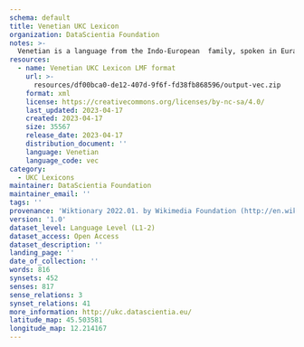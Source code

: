 ```yaml
---
schema: default
title: Venetian UKC Lexicon
organization: DataScientia Foundation
notes: >-
  Venetian is a language from the Indo-European  family, spoken in Eurasia. The UKC Lexicon of Venetian is represented as a lexico-semantic network. It consists of words, word senses, synsets, as well as sense-level and synset-level relationships.
resources:
  - name: Venetian UKC Lexicon LMF format
    url: >-
      resources/df00bca0-de12-407d-9f6f-fd38fb868596/output-vec.zip
    format: xml
    license: https://creativecommons.org/licenses/by-nc-sa/4.0/
    last_updated: 2023-04-17
    created: 2023-04-17
    size: 35567
    release_date: 2023-04-17
    distribution_document: ''
    language: Venetian
    language_code: vec
category:
  - UKC Lexicons
maintainer: DataScientia Foundation
maintainer_email: ''
tags: ''
provenance: 'Wiktionary 2022.01. by Wikimedia Foundation (http://en.wiktionary.org); CogNet 2.1 by Khuyagbaatar Batsuren, National University of Mongolia (http://cognet.ukc.disi.unitn.it); KinDiv: Kinship Diversity 1.0 by Temuulen Khishigsuren (http://ukc.disi.unitn.it/index.php/kinship/); MorphyNet 2.0 by Gábor Bella and Khuyagbaatar Batsuren (http://ukc.disi.unitn.it/index.php/morphynet/); Princeton WordNet 2.1 by Princeton University (https://wordnet.princeton.edu)'
version: '1.0'
dataset_level: Language Level (L1-2)
dataset_access: Open Access
dataset_description: ''
landing_page: ''
date_of_collection: ''
words: 816
synsets: 452
senses: 817
sense_relations: 3
synset_relations: 41
more_information: http://ukc.datascientia.eu/
latitude_map: 45.503581
longitude_map: 12.214167
---
```

